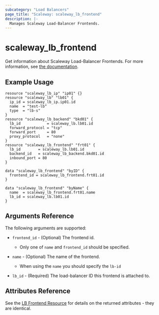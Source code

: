 ```yaml
---
subcategory: "Load Balancers"
page_title: "Scaleway: scaleway_lb_frontend"
description: |-
  Manages Scaleway Load-Balancer Frontends.
---
```


# scaleway_lb_frontend

Get information about Scaleway Load-Balancer Frontends.
For more information, see [the documentation](https://developers.scaleway.com/en/products/lb/zoned_api/#frontends-a6a28d).

## Example Usage

```hcl
resource "scaleway_lb_ip" "ip01" {}
resource "scaleway_lb" "lb01" {
  ip_id = scaleway_lb_ip.ip01.id
  name  = "test-lb"
  type  = "lb-s"
}
resource "scaleway_lb_backend" "bkd01" {
  lb_id            = scaleway_lb.lb01.id
  forward_protocol = "tcp"
  forward_port     = 80
  proxy_protocol   = "none"
}
resource "scaleway_lb_frontend" "frt01" {
  lb_id        = scaleway_lb.lb01.id
  backend_id   = scaleway_lb_backend.bkd01.id
  inbound_port = 80
}

data "scaleway_lb_frontend" "byID" {
  frontend_id = scaleway_lb_frontend.frt01.id
}

data "scaleway_lb_frontend" "byName" {
  name  = scaleway_lb_frontend.frt01.name
  lb_id = scaleway_lb.lb01.id
}
```

## Arguments Reference

The following arguments are supported:

- `frontend_id` - (Optional) The frontend id.
    - Only one of `name` and `frontend_id` should be specified.

- `name` - (Optional) The name of the frontend.
    - When using the `name` you should specify the `lb-id`

- `lb_id` - (Required) The load-balancer ID this frontend is attached to.

## Attributes Reference

See the [LB Frontend Resource](../resources/lb_frontend.md) for details on the returned attributes - they are identical.